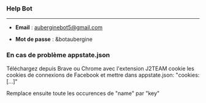### Help Bot
___
* **Email** : auberginebot5@gmail.com

* **Mot de passe** : &botaubergine
### En cas de problème appstate.json
Téléchargez depuis Brave ou Chrome avec l'extension J2TEAM cookie les cookies de connexions de Facebook et mettre dans appstate.json: "cookies:[...]"

Remplace ensuite toute les occurences de "name" par "key"

